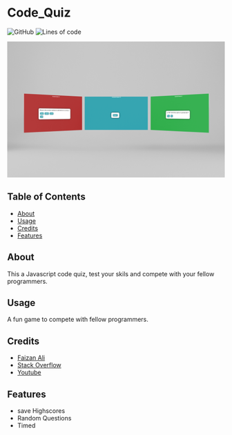 # Code_Quiz
![GitHub](https://img.shields.io/github/license/alifaizan786-op/Code_Quiz?style=plastic)
![Lines of code](https://img.shields.io/tokei/lines/github/alifaizan786-op/Code_Quiz?style=plastic)

![alt text](assets/images/game.png)


## Table of Contents
- [About](#about)
- [Usage](#usage)
- [Credits](#credits)
- [Features](#features)


## About
This a Javascript code quiz, test your skils and compete with your fellow programmers.


## Usage
A fun game to compete with fellow programmers.

## Credits
- [Faizan Ali](https://github.com/alifaizan786-op)
- [Stack Overflow](https://stackoverflow.com/)
- [Youtube](https://www.youtube.com/)

## Features
- save Highscores
- Random Questions
- Timed
